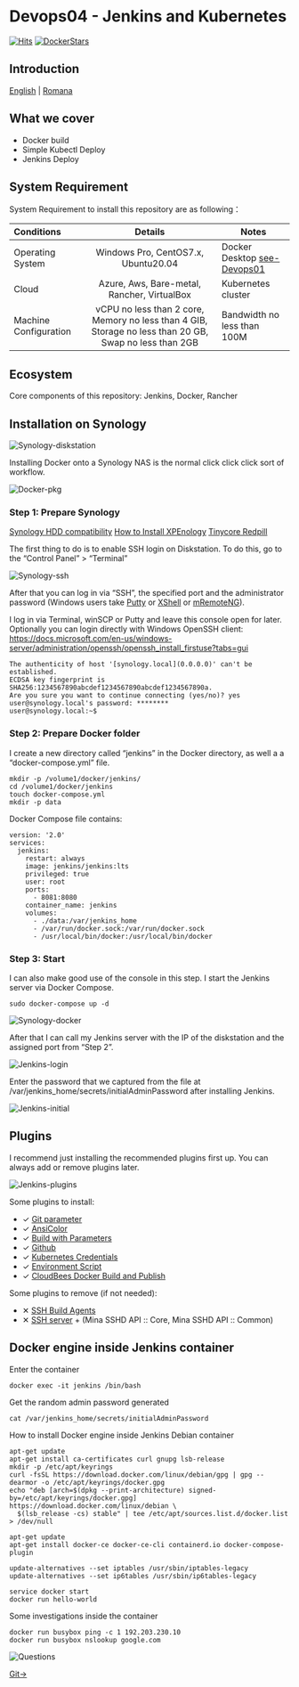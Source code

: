 # Devops04 - Jenkins and Kubernetes

[![Hits](https://hits.seeyoufarm.com/api/count/incr/badge.svg?url=https%3A%2F%2Fgithub.com%2Fc4xp%2FDevops04)](https://hits.seeyoufarm.com)
[![DockerStars](https://img.shields.io/docker/stars/c4xp/myapp.svg?style=flat)](https://img.shields.io/docker/stars/c4xp/myapp)

## Introduction

[English](/README.md) | [Romana](/README-ro.md)

## What we cover

- Docker build
- Simple Kubectl Deploy
- Jenkins Deploy

## System Requirement

System Requirement to install this repository are as following：

| Conditions | Details | Notes |
| :--- | :---: | --- |
| Operating System | Windows Pro, CentOS7.x, Ubuntu20.04 | Docker Desktop [see-Devops01](https://github.com/c4xp/Devops01) |
| Cloud | Azure, Aws, Bare-metal, Rancher, VirtualBox | Kubernetes cluster |
| Machine Configuration | vCPU no less than 2 core, Memory no less than 4 GIB, Storage no less than 20 GB, Swap no less than 2GB |Bandwidth no less than 100M |

## Ecosystem

Core components of this repository: Jenkins, Docker, Rancher

## Installation on Synology

![Synology-diskstation](https://raw.githubusercontent.com/c4xp/Devops04/master/assets/diskstation-ds220j.png)

Installing Docker onto a Synology NAS is the normal click click click sort of workflow.

![Docker-pkg](https://raw.githubusercontent.com/c4xp/Devops04/master/assets/docker-pkg.png)

### Step 1: Prepare Synology

[Synology HDD compatibility](https://www.synology.com/en-global/compatibility)
[How to Install XPEnology](https://www.youtube.com/watch?v=2oEdr5ecXNY)
[Tinycore Redpill](https://github.com/pocopico/tinycore-redpill)

The first thing to do is to enable SSH login on Diskstation. To do this, go to the “Control Panel” > “Terminal”

![Synology-ssh](https://raw.githubusercontent.com/c4xp/Devops04/master/assets/synology01-ssh.png)

After that you can log in via “SSH”, the specified port and the administrator password (Windows users take [Putty](https://www.chiark.greenend.org.uk/~sgtatham/putty/latest.html) or [XShell](https://www.netsarang.com/en/xshell/) or [mRemoteNG](https://mremoteng.org/)).

I log in via Terminal, winSCP or Putty and leave this console open for later.
Optionally you can login directly with Windows OpenSSH client: https://docs.microsoft.com/en-us/windows-server/administration/openssh/openssh_install_firstuse?tabs=gui

```
The authenticity of host '[synology.local](0.0.0.0)' can't be established.
ECDSA key fingerprint is SHA256:1234567890abcdef1234567890abcdef1234567890a.
Are you sure you want to continue connecting (yes/no)? yes
user@synology.local's password: ********
user@synology.local:~$
```

### Step 2: Prepare Docker folder

I create a new directory called “jenkins” in the Docker directory, as well a a “docker-compose.yml” file.

```
mkdir -p /volume1/docker/jenkins/
cd /volume1/docker/jenkins
touch docker-compose.yml
mkdir -p data
```

Docker Compose file contains:
```
version: '2.0'
services:
  jenkins:
    restart: always
    image: jenkins/jenkins:lts
    privileged: true
    user: root
    ports:
      - 8081:8080
    container_name: jenkins
    volumes:
      - ./data:/var/jenkins_home
      - /var/run/docker.sock:/var/run/docker.sock
      - /usr/local/bin/docker:/usr/local/bin/docker
```

### Step 3: Start

I can also make good use of the console in this step. I start the Jenkins server via Docker Compose. 

```
sudo docker-compose up -d
```

![Synology-docker](https://raw.githubusercontent.com/c4xp/Devops04/master/assets/synology-docker.png)

After that I can call my Jenkins server with the IP of the diskstation and the assigned port from “Step 2”. 

![Jenkins-login](https://raw.githubusercontent.com/c4xp/Devops04/master/assets/jenkins-login.png)

Enter the password that we captured from the file at /var/jenkins_home/secrets/initialAdminPassword after installing Jenkins.

![Jenkins-initial](https://raw.githubusercontent.com/c4xp/Devops04/master/assets/jenkins-initial.png)

## Plugins

I recommend just installing the recommended plugins first up. You can always add or remove plugins later.

![Jenkins-plugins](https://raw.githubusercontent.com/c4xp/Devops04/master/assets/jenkins-plugins.png)

Some plugins to install:
- ✓ [Git parameter](https://plugins.jenkins.io/git-parameter)
- ✓ [AnsiColor](https://plugins.jenkins.io/ansicolor)
- ✓ [Build with Parameters](https://plugins.jenkins.io/build-with-parameters)
- ✓ [Github](https://plugins.jenkins.io/github)
- ✓ [Kubernetes Credentials](https://plugins.jenkins.io/kubernetes-credentials)
- ✓ [Environment Script](https://plugins.jenkins.io/environment-script/)
- ✓ [CloudBees Docker Build and Publish](https://plugins.jenkins.io/docker-build-publish/)

Some plugins to remove (if not needed):
- ✕ [SSH Build Agents](https://plugins.jenkins.io/ssh-slaves/)
- ✕ [SSH server](https://plugins.jenkins.io/sshd/) + (Mina SSHD API :: Core, Mina SSHD API :: Common)

## Docker engine inside Jenkins container

Enter the container

```
docker exec -it jenkins /bin/bash
```

Get the random admin password generated

```
cat /var/jenkins_home/secrets/initialAdminPassword
```

How to install Docker engine inside Jenkins Debian container

```
apt-get update
apt-get install ca-certificates curl gnupg lsb-release
mkdir -p /etc/apt/keyrings
curl -fsSL https://download.docker.com/linux/debian/gpg | gpg --dearmor -o /etc/apt/keyrings/docker.gpg
echo "deb [arch=$(dpkg --print-architecture) signed-by=/etc/apt/keyrings/docker.gpg] https://download.docker.com/linux/debian \
  $(lsb_release -cs) stable" | tee /etc/apt/sources.list.d/docker.list > /dev/null

apt-get update
apt-get install docker-ce docker-ce-cli containerd.io docker-compose-plugin

update-alternatives --set iptables /usr/sbin/iptables-legacy
update-alternatives --set ip6tables /usr/sbin/ip6tables-legacy

service docker start
docker run hello-world
```

Some investigations inside the container
```
docker run busybox ping -c 1 192.203.230.10
docker run busybox nslookup google.com

```

![Questions](https://raw.githubusercontent.com/c4xp/Devops04/master/assets/questions.png)

[Git→](gitutil.md)
